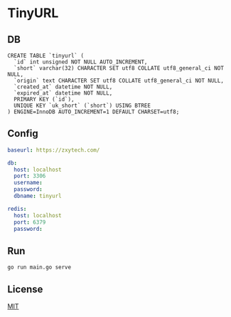# TinyURL

## DB

```mysql
CREATE TABLE `tinyurl` (
  `id` int unsigned NOT NULL AUTO_INCREMENT,
  `short` varchar(32) CHARACTER SET utf8 COLLATE utf8_general_ci NOT NULL,
  `origin` text CHARACTER SET utf8 COLLATE utf8_general_ci NOT NULL,
  `created_at` datetime NOT NULL,
  `expired_at` datetime NOT NULL,
  PRIMARY KEY (`id`),
  UNIQUE KEY `uk_short` (`short`) USING BTREE
) ENGINE=InnoDB AUTO_INCREMENT=1 DEFAULT CHARSET=utf8;
```

## Config

```yaml
baseurl: https://zxytech.com/

db:
  host: localhost
  port: 3306
  username: 
  password: 
  dbname: tinyurl

redis:
  host: localhost
  port: 6379
  password: 
```

## Run

`go run main.go serve`


## License

[MIT](LICENSE)